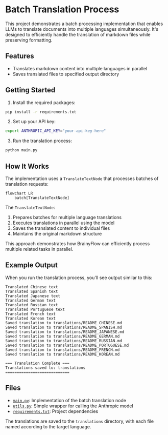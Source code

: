 # Batch Translation Process

This project demonstrates a batch processing implementation that enables LLMs to translate documents into multiple languages simultaneously. It's designed to efficiently handle the translation of markdown files while preserving formatting.

## Features

- Translates markdown content into multiple languages in parallel
- Saves translated files to specified output directory

## Getting Started

1. Install the required packages:

```bash
pip install -r requirements.txt
```

2. Set up your API key:

```bash
export ANTHROPIC_API_KEY="your-api-key-here"
```

3. Run the translation process:

```bash
python main.py
```

## How It Works

The implementation uses a `TranslateTextNode` that processes batches of translation requests:

```mermaid
flowchart LR
    batch[TranslateTextNode]
```

The `TranslateTextNode`:

1. Prepares batches for multiple language translations
2. Executes translations in parallel using the model
3. Saves the translated content to individual files
4. Maintains the original markdown structure

This approach demonstrates how BrainyFlow can efficiently process multiple related tasks in parallel.

## Example Output

When you run the translation process, you'll see output similar to this:

```
Translated Chinese text
Translated Spanish text
Translated Japanese text
Translated German text
Translated Russian text
Translated Portuguese text
Translated French text
Translated Korean text
Saved translation to translations/README_CHINESE.md
Saved translation to translations/README_SPANISH.md
Saved translation to translations/README_JAPANESE.md
Saved translation to translations/README_GERMAN.md
Saved translation to translations/README_RUSSIAN.md
Saved translation to translations/README_PORTUGUESE.md
Saved translation to translations/README_FRENCH.md
Saved translation to translations/README_KOREAN.md

=== Translation Complete ===
Translations saved to: translations
============================
```

## Files

- [`main.py`](./main.py): Implementation of the batch translation node
- [`utils.py`](./utils.py): Simple wrapper for calling the Anthropic model
- [`requirements.txt`](./requirements.txt): Project dependencies

The translations are saved to the `translations` directory, with each file named according to the target language.

